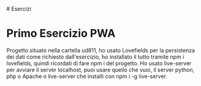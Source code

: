 # Esercizi

# Primo Esercizio PWA

Progetto situato nella cartella ud811, ho usato Lovefields per la persistenza dei dati come richiesto dall'esercizio, ho installato il tutto tramite npm i lovefields, quindi ricordati di fare npm i del progetto.
Ho usato live-server per avviare il server localhost, puoi usare quello che vuoi, il server python, php o Apache o live-server che installi con npm i -g live-server.